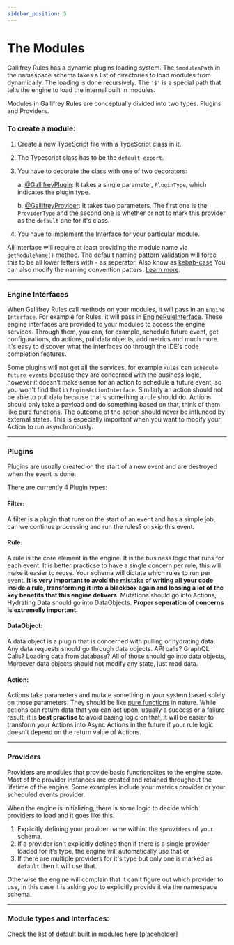 ```yaml
---
sidebar_position: 5
---
```

# The Modules

Gallifrey Rules has a dynamic plugins loading system. The `$modulesPath` in the namespace schema takes a list of directories to load modules from dynamically. The loading is done recursively. The `'$'` is a special path that tells the engine to load the internal built in modules.

Modules in Gallifrey Rules are conceptually divided into two types. Plugins and Providers.

### To create a module:

1. Create a new TypeScript file with a TypeScript class in it.
2. The Typescript class has to be the `default export`.
3. You have to decorate the class with one of two decorators:
    
    a. [@GallifreyPlugin](https://github.com/ralphv/gallifrey-rules/blob/main/src/interfaces/InterfaceDecorators.ts#L27): It takes a single parameter, `PluginType`, which indicates the plugin type. 
   
    b. [@GallifreyProvider](https://github.com/ralphv/gallifrey-rules/blob/main/src/interfaces/InterfaceDecorators.ts#L49): It takes two parameters. The first one is the `ProviderType` and the second one is whether or not to mark this provider as the `default` one for it's class.

4. You have to implement the Interface for your particular module.

All interface will require at least providing the module name via `getModuleName()` method. The default naming pattern validation will force this to be all lower letters with `-` as seperator. Also know as [kebab-case](https://www.pluralsight.com/blog/software-development/programming-naming-conventions-explained#kebab-.case) You can also modify the naming convention patters. [Learn more](/docs/advanced/environment-variables#gr_module_name_pattern). 

---

### Engine Interfaces

When Gallifrey Rules call methods on your modules, it will pass in an `Engine Interface`. For example for Rules, it will pass in [EngineRuleInterface](https://github.com/ralphv/gallifrey-rules/blob/main/src/engine-interfaces/EngineRuleInterface.ts#L17). These engine interfaces are provided to your modules to access the engine services. Through them, you can, for example, schedule future event, get configurations, do actions, pull data objects, add metrics and much more. It's easy to discover what the interfaces do through the IDE's code completion features. 

Some plugins will not get all the services, for example `Rules` can `schedule future events` because they are concerned with the business logic, however it doesn't make sense for an action to schedule a future event, so you won't find that in `EngineActionInterface`. Similarly an action should not be able to pull data because that's something a rule should do. Actions should only take a payload and do something based on that, think of them like [pure functions](https://en.wikipedia.org/wiki/Pure_function). The outcome of the action should never be influnced by external states. This is especially important when you want to modify your Action to run asynchronously.

---

### Plugins

Plugins are usually created on the start of a new event and are destroyed when the event is done. 

There are currently 4 Plugin types:

#### Filter:

A filter is a plugin that runs on the start of an event and has a simple job, can we continue processing and run the rules? or skip this event.

#### Rule:

A rule is the core element in the engine. It is the business logic that runs for each event. It is better practicse to have a single concern per rule, this will make it easier to reuse. Your schema will dictate which rules to run per event. **It is very important to avoid the mistake of writing all your code inside a rule, transforming it into a blackbox again and loosing a lot of the key benefits that this engine delivers**. Mutations should go into Actions, Hydrating Data should go into DataObjects. **Proper seperation of concerns is extremelly important.**

#### DataObject:

A data object is a plugin that is concerned with pulling or hydrating data. Any data requests should go through data objects. API calls? GraphQL Calls? Loading data from database? All of those should go into data objects, Moroever data objects should not modify any state, just read data.

#### Action:

Actions take parameters and mutate something in your system based solely on those parameters. They should be like [pure functions](https://en.wikipedia.org/wiki/Pure_function) in nature. While actions can return data that you can act upon, usually a success or a failure result, it is **best practise** to avoid basing logic on that, it will be easier to transform your Actions into Async Actions in the future if your rule logic doesn't depend on the return value of Actions.

---

### Providers

Providers are modules that provide basic functionalites to the engine state. Most of the provider instances are created and retained throughout the lifetime of the engine. Some examples include your metrics provider or your scheduled events provider. 

When the engine is initializing, there is some logic to decide which providers to load and it goes like this.

1. Explicitly defining your provider name withint the `$providers` of your schema.
2. If a provider isn't explicitly defined then if there is a single provider loaded for it's type, the engine will automatically use that or
3. If there are multiple providers for it's type but only one is marked as `default` then it will use that. 

Otherwise the engine will complain that it can't figure out which provider to use, in this case it is asking you to explicitly provide it via the namespace schema.

---

### Module types and Interfaces:


Check the list of default built in modules here [placeholder]

